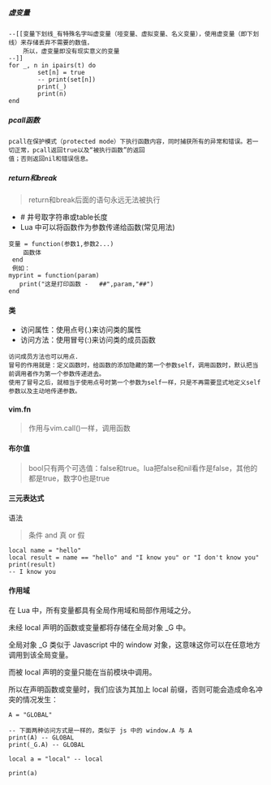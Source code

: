 ##### 虚变量
```
--[[变量下划线_有特殊名字叫虚变量（哑变量、虚拟变量、名义变量），使用虚变量（即下划线）来存储丢弃不需要的数值，
    所以，虚变量即没有现实意义的变量
--]]
for _, n in ipairs(t) do
        set[n] = true
        -- print(set[n])
        print(_)
        print(n)
end
```
##### pcall函数

```
pcall在保护模式（protected mode）下执⾏函数内容，同时捕获所有的异常和错误。若⼀切正常，pcall返回true以及“被执⾏函数”的返回
值；否则返回nil和错误信息。
```
##### return和break
> return和break后面的语句永远无法被执行  


- \# 井号取字符串或table长度
- Lua 中可以将函数作为参数传递给函数(常见用法)
```
变量 = function(参数1,参数2...)
    函数体
 end
 例如：
myprint = function(param)
   print("这是打印函数 -   ##",param,"##")
end
```
#### 类
- 访问属性：使用点号(.)来访问类的属性
- 访问方法：使用冒号(:)来访问类的成员函数
```
访问成员方法也可以用点.
冒号的作用就是：定义函数时，给函数的添加隐藏的第一个参数self，调用函数时，默认把当前调用者作为第一个参数传递进去。
使用了冒号之后，就相当于使用点号时第一个参数为self一样，只是不再需要显式地定义self参数以及主动地传递参数。
```
#### vim.fn
> 作用与vim.call()一样，调用函数  

#### 布尔值
> bool只有两个可选值：false和true。lua把false和nil看作是false，其他的都是true，数字0也是true  

#### 三元表达式
语法  
> 条件 and 真 or 假  
```
local name = "hello"
local result = name == "hello" and "I know you" or "I don't know you"
print(result)
-- I know you
```
#### 作用域
在 Lua 中，所有变量都具有全局作用域和局部作用域之分。

未经 local 声明的函数或变量都将存储在全局对象 _G 中。

全局对象 _G 类似于 Javascript 中的 window 对象，这意味这你可以在任意地方调用到该全局变量。

而被 local 声明的变量只能在当前模块中调用。

所以在声明函数或变量时，我们应该为其加上 local 前缀，否则可能会造成命名冲突的情况发生：
```
A = "GLOBAL"

-- 下面两种访问方式是一样的，类似于 js 中的 window.A 与 A
print(A) -- GLOBAL
print(_G.A) -- GLOBAL

local a = "local" -- local

print(a)
```
